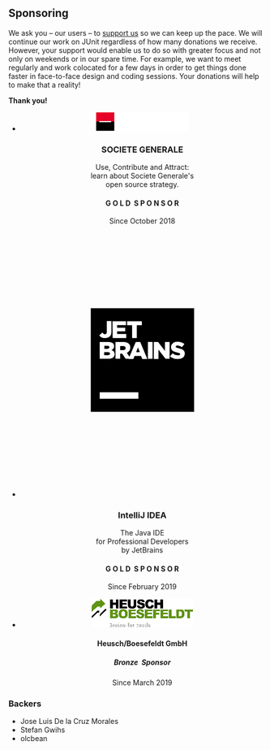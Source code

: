 ## Sponsoring

We ask you – our users – to [support us](https://steadyhq.com/en/junit) so we can keep up the pace.
We will continue our work on JUnit regardless of how many donations we receive.
However, your support would enable us to do so with greater focus and not only on weekends or in our spare time.
For example, we want to meet regularly and work colocated for a few days in order to get things done faster in face-to-face design and coding sessions.
Your donations will help to make that a reality!

**Thank you!**

[//]: # (First line of Gold Sponsor Badges)
<div align="center">
  <ul class="list-inline">
    <li>
      <div class="cardgold" onclick="location.href='https://www.societegenerale.com/en/digital-and-innovation/tech-culture-it';">
        <div class="cardgold-image">
          <img src="assets/img/sponsor-logo-SocieteGenerale.png" alt="SOCIETE GENERALE">
        </div>
        <div class="cardgold-center">
          <h3>SOCIETE GENERALE</h3>
          <p>
            Use, Contribute and Attract:<br>
            learn about Societe Generale's<br>
            open source strategy.
          </p>
        </div>
        <div class="cardgold-bottom">
          <h4>G O L D&nbsp;&nbsp;S P O N S O R</h4>
          <p>Since October 2018</p>
        </div>
      </div>
    </li>
    <li>
      <div class="cardgold" onclick="location.href='https://www.jetbrains.com/idea/';">
        <div class="cardgold-image">
          <svg xmlns="http://www.w3.org/2000/svg" viewBox="0 0 120.1 130.2" id="jetbrains" width="100%" height="100%"><path d="M118.6,71.8c0.9-0.8,1.4-1.9,1.5-3.2c0.1-2.6-1.8-4.7-4.4-4.9 c-1.2-0.1-2.4,0.4-3.3,1.1l0,0l-83.8,45.9c-1.9,0.8-3.6,2.2-4.7,4.1c-2.9,4.8-1.3,11,3.6,13.9c3.4,2,7.5,1.8,10.7-0.2l0,0l0,0 c0.2-0.2,0.5-0.3,0.7-0.5l78-54.8C117.3,72.9,118.4,72.1,118.6,71.8L118.6,71.8L118.6,71.8z" fill="url(#jetbrains_a)"></path><path d="M118.8,65.1L118.8,65.1L55,2.5C53.6,1,51.6,0,49.3,0 c-4.3,0-7.7,3.5-7.7,7.7v0c0,2.1,0.8,3.9,2.1,5.3l0,0l0,0c0.4,0.4,0.8,0.7,1.2,1l67.4,57.7l0,0c0.8,0.7,1.8,1.2,3,1.3 c2.6,0.1,4.7-1.8,4.9-4.4C120.2,67.3,119.7,66,118.8,65.1z" fill="url(#jetbrains_b)"></path><path d="M57.1,59.5C57,59.5,17.7,28.5,16.9,28l0,0l0,0c-0.6-0.3-1.2-0.6-1.8-0.9 c-5.8-2.2-12.2,0.8-14.4,6.6c-1.9,5.1,0.2,10.7,4.6,13.4l0,0l0,0C6,47.5,6.6,47.8,7.3,48c0.4,0.2,45.4,18.8,45.4,18.8l0,0 c1.8,0.8,3.9,0.3,5.1-1.2C59.3,63.7,59,61,57.1,59.5z" fill="url(#jetbrains_c)"></path><path d="M49.3,0c-1.7,0-3.3,0.6-4.6,1.5L4.9,28.3c-0.1,0.1-0.2,0.1-0.2,0.2l-0.1,0 l0,0c-1.7,1.2-3.1,3-3.9,5.1C-1.5,39.4,1.5,45.9,7.3,48c3.6,1.4,7.5,0.7,10.4-1.4l0,0l0,0c0.7-0.5,1.3-1,1.8-1.6l34.6-31.2l0,0 c1.8-1.4,3-3.6,3-6.1v0C57.1,3.5,53.6,0,49.3,0z" fill="url(#jetbrains_d)"></path><path fill="#000" d="M34.6 37.4H85.6V88.4H34.6z"></path><path fill="#FFF" d="M39 78.8H58.1V82H39z"></path><g fill="#FFF"><path d="M38.8,50.8l1.5-1.4c0.4,0.5,0.8,0.8,1.3,0.8c0.6,0,0.9-0.4,0.9-1.2l0-5.3l2.3,0 l0,5.3c0,1-0.3,1.8-0.8,2.3c-0.5,0.5-1.3,0.8-2.3,0.8C40.2,52.2,39.4,51.6,38.8,50.8z"></path><path d="M45.3,43.8l6.7,0v1.9l-4.4,0V47l4,0l0,1.8l-4,0l0,1.3l4.5,0l0,2l-6.7,0 L45.3,43.8z"></path><path d="M55,45.8l-2.5,0l0-2l7.3,0l0,2l-2.5,0l0,6.3l-2.3,0L55,45.8z"></path><path d="M39,54l4.3,0c1,0,1.8,0.3,2.3,0.7c0.3,0.3,0.5,0.8,0.5,1.4v0 c0,1-0.5,1.5-1.3,1.9c1,0.3,1.6,0.9,1.6,2v0c0,1.4-1.2,2.3-3.1,2.3l-4.3,0L39,54z M43.8,56.6c0-0.5-0.4-0.7-1-0.7l-1.5,0l0,1.5 l1.4,0C43.4,57.3,43.8,57.1,43.8,56.6L43.8,56.6z M43,59l-1.8,0l0,1.5H43c0.7,0,1.1-0.3,1.1-0.8v0C44.1,59.2,43.7,59,43,59z"></path><path d="M46.8,54l3.9,0c1.3,0,2.1,0.3,2.7,0.9c0.5,0.5,0.7,1.1,0.7,1.9v0 c0,1.3-0.7,2.1-1.7,2.6l2,2.9l-2.6,0l-1.7-2.5h-1l0,2.5l-2.3,0L46.8,54z M50.6,58c0.8,0,1.2-0.4,1.2-1v0c0-0.7-0.5-1-1.2-1 l-1.5,0v2H50.6z"></path><path d="M56.8,54l2.2,0l3.5,8.4l-2.5,0l-0.6-1.5l-3.2,0l-0.6,1.5l-2.4,0L56.8,54z M58.8,59l-0.9-2.3L57,59L58.8,59z"></path><path d="M62.8,54l2.3,0l0,8.3l-2.3,0L62.8,54z"></path><path d="M65.7,54l2.1,0l3.4,4.4l0-4.4l2.3,0l0,8.3l-2,0L68,57.8l0,4.6l-2.3,0L65.7,54z"></path><path d="M73.7,61.1l1.3-1.5c0.8,0.7,1.7,1,2.7,1c0.6,0,1-0.2,1-0.6v0 c0-0.4-0.3-0.5-1.4-0.8c-1.8-0.4-3.1-0.9-3.1-2.6v0c0-1.5,1.2-2.7,3.2-2.7c1.4,0,2.5,0.4,3.4,1.1l-1.2,1.6 c-0.8-0.5-1.6-0.8-2.3-0.8c-0.6,0-0.8,0.2-0.8,0.5v0c0,0.4,0.3,0.5,1.4,0.8c1.9,0.4,3.1,1,3.1,2.6v0c0,1.7-1.3,2.7-3.4,2.7 C76.1,62.5,74.7,62,73.7,61.1z"></path></g></svg>
        </div>
        <div class="cardgold-center">
          <h3>IntelliJ IDEA</h3>
          <p>
            The Java IDE<br>
            for Professional Developers<br>
            by JetBrains
          </p>
        </div>
        <div class="cardgold-bottom">
          <h4>G O L D&nbsp;&nbsp;S P O N S O R</h4>
          <p>Since February 2019</p>
        </div>
      </div>
    </li>
  </ul>
</div>

[//]: # (First line of Bronze Sponsor Badges)
<div align="center">
  <ul class="list-inline">
    <li>
      <div class="cardbronze" onclick="location.href='http://www.heuboe.de';">
        <div class="cardbronze-image">
          <img src="assets/img/sponsor-logo-heuboe.png" alt="Heusch/Boesefeldt">
        </div>
        <div class="cardbronze-center">
          <h4>Heusch/Boesefeldt GmbH</h4>
        </div>
        <div class="cardbronze-bottom">
          <h5>Bronze&nbsp;&nbsp;Sponsor</h5>
          <p>Since March 2019</p>
        </div>
      </div>
    </li>
  </ul>
</div>

### Backers

- Jose Luis De la Cruz Morales
- Stefan Gwihs
- olcbean
